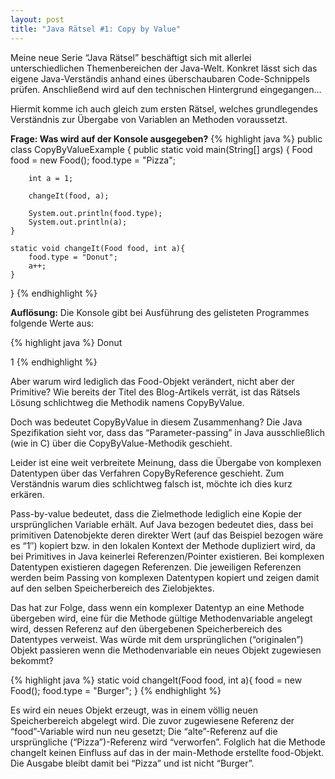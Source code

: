 ```yaml
---
layout: post
title: "Java Rätsel #1: Copy by Value"
---
```





Meine neue Serie “Java Rätsel” beschäftigt sich mit allerlei unterschiedlichen Themenbereichen der Java-Welt. Konkret lässt sich das eigene Java-Verständis anhand eines überschaubaren Code-Schnippels prüfen. Anschließend wird auf den technischen Hintergrund eingegangen…

Hiermit komme ich auch gleich zum ersten Rätsel, welches grundlegendes Verständnis zur Übergabe von Variablen an Methoden voraussetzt.

<strong>Frage: Was wird auf der Konsole ausgegeben?</strong>
{% highlight java %}
public class CopyByValueExample {
    public static void main(String[] args) {
        Food food = new Food();
        food.type = "Pizza";
 
        int a = 1;
 
        changeIt(food, a);
 
        System.out.println(food.type);
        System.out.println(a);
    }
 
    static void changeIt(Food food, int a){
        food.type = "Donut";
        a++;
    }
 
}
{% endhighlight %}

<strong>Auflösung:</strong>
Die Konsole gibt bei Ausführung des gelisteten Programmes folgende Werte aus:

{% highlight java %}
Donut

1
{% endhighlight %}

Aber warum wird lediglich das Food-Objekt verändert, nicht aber der Primitive?
Wie bereits der Titel des Blog-Artikels verrät, ist das Rätsels Lösung schlichtweg die Methodik namens CopyByValue.

Doch was bedeutet CopyByValue in diesem Zusammenhang?
Die Java Spezifikation sieht vor, dass das “Parameter-passing” in Java ausschließlich (wie in C) über die CopyByValue-Methodik geschieht.

Leider ist eine weit verbreitete Meinung, dass die Übergabe von komplexen Datentypen über das Verfahren CopyByReference geschieht.
Zum Verständnis warum dies schlichtweg falsch ist, möchte ich dies kurz erkären.

Pass-by-value bedeutet, dass die Zielmethode lediglich eine Kopie der ursprünglichen Variable erhält.
Auf Java bezogen bedeutet dies, dass bei primitiven Datenobjekte deren direkter Wert (auf das Beispiel bezogen wäre es “1″) kopiert bzw. in den lokalen Kontext der Methode dupliziert wird, da bei Primitives in Java keinerlei Referenzen/Pointer existieren.
Bei komplexen Datentypen existieren dagegen Referenzen. Die jeweiligen Referenzen werden beim Passing von komplexen Datentypen kopiert und zeigen damit auf den selben Speicherbereich des Zielobjektes.

Das hat zur Folge, dass wenn ein komplexer Datentyp an eine Methode übergeben wird, eine für die Methode gültige Methodenvariable angelegt wird, dessen Referenz auf den übergebenen Speicherbereich des Datentypes verweist.
Was würde mit dem ursprünglichen (“originalen”) Objekt passieren wenn die Methodenvariable ein neues Objekt zugewiesen bekommt?

{% highlight java %}
static void changeIt(Food food, int a){
    food = new Food();
    food.type = "Burger";
}
{% endhighlight %}

Es wird ein neues Objekt erzeugt, was in einem völlig neuen Speicherbereich abgelegt wird.
Die zuvor zugewiesene Referenz der “food”-Variable wird nun neu gesetzt; Die “alte”-Referenz auf die ursprüngliche (“Pizza”)-Referenz wird “verworfen”.
Folglich hat die Methode changeIt keinen Einfluss auf das in der main-Methode erstellte food-Objekt.
Die Ausgabe bleibt damit bei “Pizza” und ist nicht “Burger”.